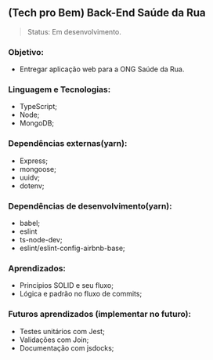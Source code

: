 ## (Tech pro Bem) Back-End Saúde da Rua 
>Status: Em desenvolvimento.

### Objetivo:
- Entregar aplicação web para a ONG Saúde da Rua.

### Linguagem e Tecnologias:
- TypeScript;
- Node;
- MongoDB;

### Dependências externas(yarn):
- Express;
- mongoose;
- uuidv;
- dotenv;

### Dependências de desenvolvimento(yarn):
- babel;
- eslint
- ts-node-dev;
- eslint/eslint-config-airbnb-base;

### Aprendizados:
- Princípios SOLID e seu fluxo;
- Lógica e padrão no fluxo de commits;

### Futuros aprendizados (implementar no futuro):
- Testes unitários com Jest;
- Validações com Join;
- Documentação com jsdocks;